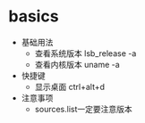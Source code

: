 # basics
- 基础用法
    - 查看系统版本 lsb_release -a
    - 查看内核版本 uname -a
- 快捷键
    - 显示桌面 ctrl+alt+d
- 注意事项
    - sources.list一定要注意版本

    